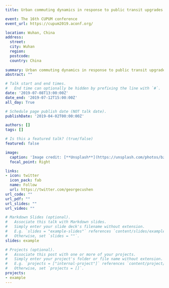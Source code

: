 ```yaml
---
title: Urban commuting dynamics in response to public transit upgrades: A big data approach

event: The 16th CUPUM conference
event_url: https://cupum2019.aconf.org/

location: Wuhan, China
address:
  street: 
  city: Wuhan
  region: 
  postcode: 
  country: China
  
summary: Urban commuting dynamics in response to public transit upgrades: A big data approach.
abstract: ""

# Talk start and end times.
#   End time can optionally be hidden by prefixing the line with `#`.
date: '2019-07-08T13:00:00Z'
date_end: '2019-07-12T15:00:00Z'
all_day: True

# Schedule page publish date (NOT talk date).
publishDate: '2019-04-02T00:00:00Z'

authors: []
tags: []

# Is this a featured talk? (true/false)
featured: false

image:
  caption: 'Image credit: [**Unsplash**](https://unsplash.com/photos/bzdhc5b3Bxs)'
  focal_point: Right

links:
- icon: twitter
  icon_pack: fab
  name: Follow
  url: https://twitter.com/georgecushen
url_code: ""
url_pdf: ""
url_slides: ""
url_video: ""

# Markdown Slides (optional).
#   Associate this talk with Markdown slides.
#   Simply enter your slide deck's filename without extension.
#   E.g. `slides = "example-slides"` references `content/slides/example-slides.md`.
#   Otherwise, set `slides = ""`.
slides: example

# Projects (optional).
#   Associate this post with one or more of your projects.
#   Simply enter your project's folder or file name without extension.
#   E.g. `projects = ["internal-project"]` references `content/project/deep-learning/index.md`.
#   Otherwise, set `projects = []`.
projects:
- example
---
```

